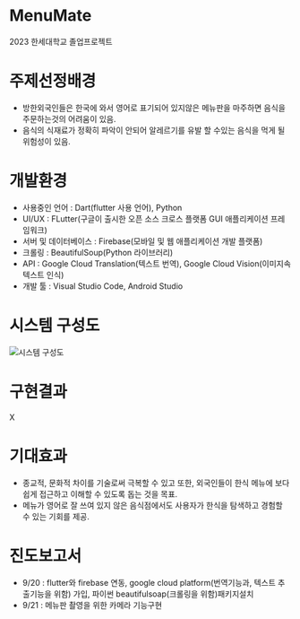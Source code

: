 # MenuMate
2023 한세대학교 졸업프로젝트 

# 주제선정배경
- 방한외국인들은 한국에 와서 영어로 표기되어 있지않은 메뉴판을 마주하면 음식을 주문하는것의 어려움이 있음. 
- 음식의 식재료가 정확히 파악이 안되어 알레르기를 유발 할 수있는 음식을 먹게 될 위험성이 있음.

# 개발환경
- 사용중인 언어 : Dart(flutter 사용 언어), Python
- UI/UX : FLutter(구글이 출시한 오픈 소스 크로스 플랫폼 GUI 애플리케이션 프레임워크)
- 서버 및 데이터베이스 : Firebase(모바일 및 웹 애플리케이션 개발 플랫폼)
- 크롤링 : BeautifulSoup(Python 라이브러리)
- API : Google Cloud Translation(텍스트 번역), Google Cloud Vision(이미지속 텍스트 인식) 
- 개발 툴 : Visual Studio Code, Android Studio

# 시스템 구성도
![시스템 구성도](https://github.com/hyunjun0414/Graduation_201910674/assets/80450602/645142ff-4186-438a-9d89-15e0b50e6842)



# 구현결과
X

# 기대효과
- 종교적, 문화적 차이를 기술로써 극복할 수 있고 또한, 외국인들이 한식 메뉴에 보다 쉽게 ​​접근하고 이해할 수 있도록 돕는 것을 목표.
- 메뉴가 영어로 잘 쓰여 있지 않은 음식점에서도 사용자가 한식을 탐색하고 경험할 수 있는 기회를 제공.




# 진도보고서
- 9/20 : flutter와 firebase 연동, google cloud platform(번역기능과, 텍스트 추출기능을 위함) 가입, 파이썬 beautifulsoap(크롤링을 위함)패키지설치
- 9/21 : 메뉴판 촬영을 위한 카메라 기능구현
